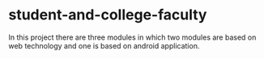 # student-and-college-faculty
In this project there are three modules in which two modules are based on web technology and one is based on android application.

